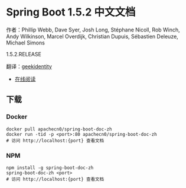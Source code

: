 # Spring Boot 1.5.2 中文文档

作者：Phillip Webb, Dave Syer, Josh Long, Stéphane Nicoll, Rob Winch, Andy Wilkinson, Marcel Overdijk, Christian Dupuis, Sébastien Deleuze, Michael Simons

1.5.2.RELEASE

翻译：[geekidentity](http://blog.geekidentity.com/)

+   [在线阅读](https://spring-boot.flygon.net)
## 下载

### Docker

```
docker pull apachecn0/spring-boot-doc-zh
docker run -tid -p <port>:80 apachecn0/spring-boot-doc-zh
# 访问 http://localhost:{port} 查看文档
```

### NPM

```
npm install -g spring-boot-doc-zh
spring-boot-doc-zh <port>
# 访问 http://localhost:{port} 查看文档
```
